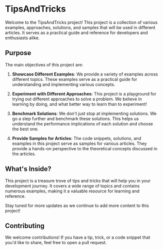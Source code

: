 # TipsAndTricks

Welcome to the TipsAndTricks project! This project is a collection of various examples, approaches, solutions, and samples that will be used in different articles. It serves as a practical guide and reference for developers and enthusiasts alike.

## Purpose

The main objectives of this project are:

1. **Showcase Different Examples**: We provide a variety of examples across different topics. These examples serve as a practical guide for understanding and implementing various concepts.

2. **Experiment with Different Approaches**: This project is a playground for trying out different approaches to solve a problem. We believe in learning by doing, and what better way to learn than to experiment!

3. **Benchmark Solutions**: We don't just stop at implementing solutions. We go a step further and benchmark these solutions. This helps us understand the performance implications of each solution and choose the best one.

4. **Provide Samples for Articles**: The code snippets, solutions, and examples in this project serve as samples for various articles. They provide a hands-on perspective to the theoretical concepts discussed in the articles.

## What's Inside?

This project is a treasure trove of tips and tricks that will help you in your development journey. It covers a wide range of topics and contains numerous examples, making it a valuable resource for learning and reference.

Stay tuned for more updates as we continue to add more content to this project!

## Contributing

We welcome contributions! If you have a tip, trick, or a code snippet that you'd like to share, feel free to open a pull request.
